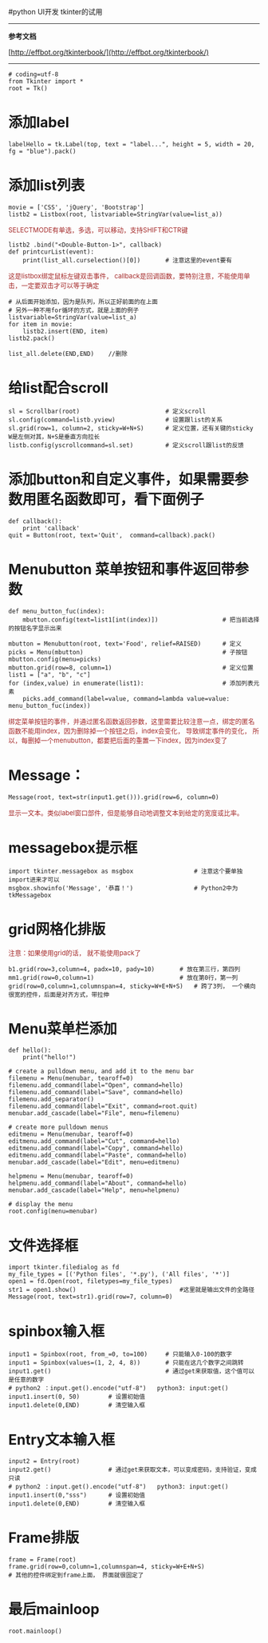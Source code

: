 #python UI开发 tkinter的试用

----------

**参考文档**

[http://effbot.org/tkinterbook/](http://effbot.org/tkinterbook/)


----------


    # coding=utf-8
    from Tkinter import *
    root = Tk()

# 添加label

    labelHello = tk.Label(top, text = "label...", height = 5, width = 20, fg = "blue").pack()



# 添加list列表

    movie = ['CSS', 'jQuery', 'Bootstrap']
    listb2 = Listbox(root, listvariable=StringVar(value=list_a))    	

<font color=#A52A2A size=2>SELECTMODE有单选，多选，可以移动，支持SHIFT和CTR键</font>

    listb2 .bind("<Double-Button-1>", callback)		
    def printcurList(event):
    	print(list_all.curselection()[0])		# 注意这里的event要有

<font color=#A52A2A size=2>这是listbox绑定鼠标左键双击事件， callback是回调函数，要特别注意，不能使用单击，一定要双击才可以等于确定</font>

    # 从后面开始添加，因为是队列，所以正好前面的在上面
    # 另外一种不用for循环的方式，就是上面的例子listvariable=StringVar(value=list_a)
    for item in movie:
    	listb2.insert(END, item)			
    listb2.pack()

	list_all.delete(END,END)	//删除


# 给list配合scroll
    sl = Scrollbar(root)						# 定义scroll
    sl.config(command=listb.yview)				# 设置跟list的关系
    sl.grid(row=1, column=2, sticky=W+N+S)		# 定义位置，还有关键的sticky  W是左侧对其，N+S是垂直方向拉长
    listb.config(yscrollcommand=sl.set)			# 定义scroll跟list的反馈


# 添加button和自定义事件，如果需要参数用匿名函数即可，看下面例子
    def callback():
    	print 'callback'
    quit = Button(root, text='Quit',  command=callback).pack()

# Menubutton	菜单按钮和事件返回带参数
    def menu_button_fuc(index):
    	mbutton.config(text=list1[int(index)])					# 把当前选择的按钮名字显示出来
    
    mbutton = Menubutton(root, text='Food', relief=RAISED)		# 定义
    picks = Menu(mbutton)										# 子按钮
    mbutton.config(menu=picks)
    mbutton.grid(row=8, column=1)								# 定义位置
    list1 = ["a", "b", "c"]
    for (index,value) in enumerate(list1):						# 添加列表元素
    	picks.add_command(label=value, command=lambda value=value: menu_button_fuc(index))   


<font color=#A52A2A size=2>绑定菜单按钮的事件，并通过匿名函数返回参数，这里需要比较注意一点，绑定的匿名函数不能用index，因为删除掉一个按钮之后，index会变化， 导致绑定事件的变化， 所以，每删掉一个menubutton，都要把后面的重置一下index，因为index变了
</font>

# Message：
    Message(root, text=str(input1.get())).grid(row=6, column=0)
<font color=#A52A2A size=2>显示一文本。类似label窗口部件，但是能够自动地调整文本到给定的宽度或比率。</font>

# messagebox提示框
    import tkinter.messagebox as msgbox					# 注意这个要单独import进来才可以
    msgbox.showinfo('Message', '恭喜！')				  # Python2中为tkMessagebox


# grid网格化排版

<font color=#A52A2A size=2>注意：如果使用grid的话， 就不能使用pack了</font>

    b1.grid(row=3,column=4, padx=10, pady=10)		# 放在第三行，第四列
    mm1.grid(row=0,column=1)						# 放在第0行，第一列
    grid(row=0,column=1,columnspan=4, sticky=W+E+N+S)	# 跨了3列， 一个横向很宽的控件，后面是对齐方式，带拉伸

# Menu菜单栏添加
    def hello():
        print("hello!")

    # create a pulldown menu, and add it to the menu bar
    filemenu = Menu(menubar, tearoff=0)
    filemenu.add_command(label="Open", command=hello)
    filemenu.add_command(label="Save", command=hello)
    filemenu.add_separator()
    filemenu.add_command(label="Exit", command=root.quit)
    menubar.add_cascade(label="File", menu=filemenu)

    # create more pulldown menus
    editmenu = Menu(menubar, tearoff=0)
    editmenu.add_command(label="Cut", command=hello)
    editmenu.add_command(label="Copy", command=hello)
    editmenu.add_command(label="Paste", command=hello)
    menubar.add_cascade(label="Edit", menu=editmenu)

    helpmenu = Menu(menubar, tearoff=0)
    helpmenu.add_command(label="About", command=hello)
    menubar.add_cascade(label="Help", menu=helpmenu)

    # display the menu
    root.config(menu=menubar)
# 文件选择框
    import tkinter.filedialog as fd
    my_file_types = [('Python files', '*.py'), ('All files', '*')]
    open1 = fd.Open(root, filetypes=my_file_types)
    str1 = open1.show()								#这里就是输出文件的全路径
    Message(root, text=str1).grid(row=7, column=0)

# spinbox输入框
    input1 = Spinbox(root, from_=0, to=100)		# 只能输入0-100的数字
    input1 = Spinbox(values=(1, 2, 4, 8))  		# 只能在这几个数字之间跳转
    input1.get()								# 通过get来获取值，这个值可以是任意的数字
	# python2 ：input.get().encode("utf-8")   python3: input:get()
	input1.insert(0, 50)		# 设置初始值
	input1.delete(0,END)		# 清空输入框
	
# Entry文本输入框
    input2 = Entry(root)
    input2.get()				# 通过get来获取文本，可以变成密码，支持验证，变成只读
	# python2 ：input.get().encode("utf-8")   python3: input:get()
	input1.insert(0,"sss")		# 设置初始值
	input1.delete(0,END)		# 清空输入框

# Frame排版

	frame = Frame(root)
	frame.grid(row=0,column=1,columnspan=4, sticky=W+E+N+S)
	# 其他的控件绑定到frame上面， 界面就很固定了


# 最后mainloop
    root.mainloop()

